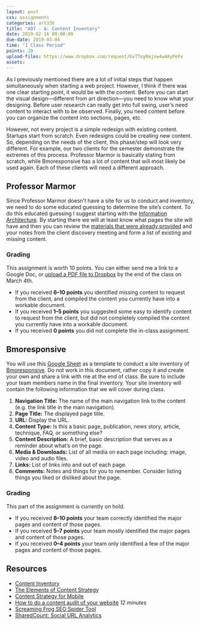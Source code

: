 ```yaml
---
layout: post
css: assignments
categories: art336
title: "A07 - A: Content Inventory"
date: 2019-02-16 09:00:00
due-date: 2019-03-04
time: "1 Class Period"
points: 20
upload-files: https://www.dropbox.com/request/GvTToyRejnw4w4AyPeFx
assets: 
---
```


As I previously mentioned there are a lot of initial steps that happen simultaneously when starting a web project. However, I think if there was one clear starting point, it would be with the content. Before you can start the visual design&mdash;different from art direction&mdash;you need to know what your designing. Before user research can really get into full swing, user’s need content to interact with to be observed. Finally, you need content before you can organize the content into sections, pages, etc.

However, not every project is a simple redesign with existing content. Startups start from scratch. Even redesigns could be creating new content. So, depending on the needs of the client, this phase/step will look very different. For example, our two clients for the semester demonstrate the extremes of this process. Professor Marmor is basically stating from scratch, while Bmoresponsive has a lot of content that will most likely be used again. Each of these clients will need a different approach.

## Professor Marmor
Since Professor Marmor doesn’t have a site for us to conduct and inventory, we need to do some educated guessing to determine the site’s content. To do this educated guessing I suggest starting with the [Information Architecture](https://gary.is/art336/a07b-information-architecture.html). By starting there we will at least know what pages the site will have and then you can review the [materials that were already provided](https://www.dropbox.com/s/hb1m3sh9h3bw0p3/art336_marmor_389.zip?dl=0) and your notes from the client discovery meeting and form a list of existing and missing content.

### Grading
This assignment is worth 10 points. You can either send me a link to a Google Doc, or [upload a PDF file to Dropbox](https://www.dropbox.com/request/GvTToyRejnw4w4AyPeFx) by the end of the class on March 4th.

- If you received **6&ndash;10 points** you identified missing content to request from the client, and compiled the content you currently have into a workable document.
- If you received **1&ndash;5 points** you suggested some easy to identify content to request from the client, but did not completely compiled the content you currently have into a workable document.
- If you received **0 points** you did not complete the in-class assignment.  

## Bmoresponsive
You will use this <a href="https://docs.google.com/a/umbc.edu/spreadsheets/d/1POid-yXrlX6X1DrcoLfvNSVcejCvG_IwnR-KfNSLA4E/edit?usp=sharing" target="_blank" title="Content Inventory">Google Sheet</a> as a template to conduct a site inventory of [Bmoresponsive](http://bmoresponsive.com/). Do not work in this document, rather copy it and create your own and share a link with me at the end of class. Be sure to include your team members name in the final inventory. Your site inventory will contain the following information that we will cover during class.

1. **Navigation Title:** The name of the main navigation link to the content (e.g. the link title in the main navigation).
2. **Page Title:** The displayed page title.
3. **URL:** Display the URL.
4. **Content Type:** Is this a basic page, publication, news story, article, technique, FAQ, or something else?
5. **Content Description:** A brief, basic description that serves as a reminder about what&#8217;s on the page.
6. **Media & Downloads:** List of all media on each page including: image, video and audio files.
9. **Links:** List of links into and out of each page. 
10. **Comments:** Notes and things for you to remember. Consider listing things you liked or disliked about the page.

### Grading
This part of the assignment is currently on hold.

- If you received **8&ndash;10 points** your team correctly identified the major pages and content of those pages.
- If you received **5&ndash;7 points** your team mostly identified the major pages and content of those pages.
- If you received **0&ndash;4 points** your team only identified a few of the major pages and content of those pages.

## Resources
- <a href="http://www.usability.gov/how-to-and-tools/methods/content-inventory.html" target="_blank" title="Content Inventory | Usability.gov">Content Inventory</a>
- <a href="https://abookapart.com/products/the-elements-of-content-strategy" target="_blank" title="A Book Apart, The Elements of Content Strategy">The Elements of Content Strategy</a>
- <a href="https://abookapart.com/products/content-strategy-for-mobile" target="_blank" title="A Book Apart, Content Strategy for Mobile">Content Strategy for Mobile</a>
- <a href="https://vimeo.com/148890153" target="_blank" title="How to do a content audit of your hyperlocal website on Vimeo">How to do a content audit of your website</a> _12 minutes_
- <a href="http://www.screamingfrog.co.uk/seo-spider/" target="_blank" title="Screaming Frog SEO Spider Tool & Crawler Software | Screaming Frog">Screaming Frog SEO Spider Tool</a>
- <a href="https://www.sharedcount.com/" target="_blank" title="SharedCount: Social URL Analytics">SharedCount: Social URL Analytics</a>